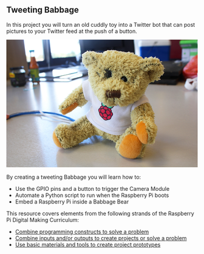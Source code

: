 ## Tweeting Babbage

In this project you will turn an old cuddly toy into a Twitter bot that can post pictures to your Twitter feed at the push of a button.

![babbage](images/tweeting-babbage.jpg)

By creating a tweeting Babbage you will learn how to:

- Use the GPIO pins and a button to trigger the Camera Module
- Automate a Python script to run when the Raspberry Pi boots
- Embed a Raspberry Pi inside a Babbage Bear

This resource covers elements from the following strands of the Raspberry Pi Digital Making Curriculum:

- [Combine programming constructs to solve a problem](https://www.raspberrypi.org/curriculum/programming/builder)
- [Combine inputs and/or outputs to create projects or solve a problem](https://www.raspberrypi.org/curriculum/physical-computing/builder)
- [Use basic materials and tools to create project prototypes](https://www.raspberrypi.org/curriculum/manufacture/creator)
